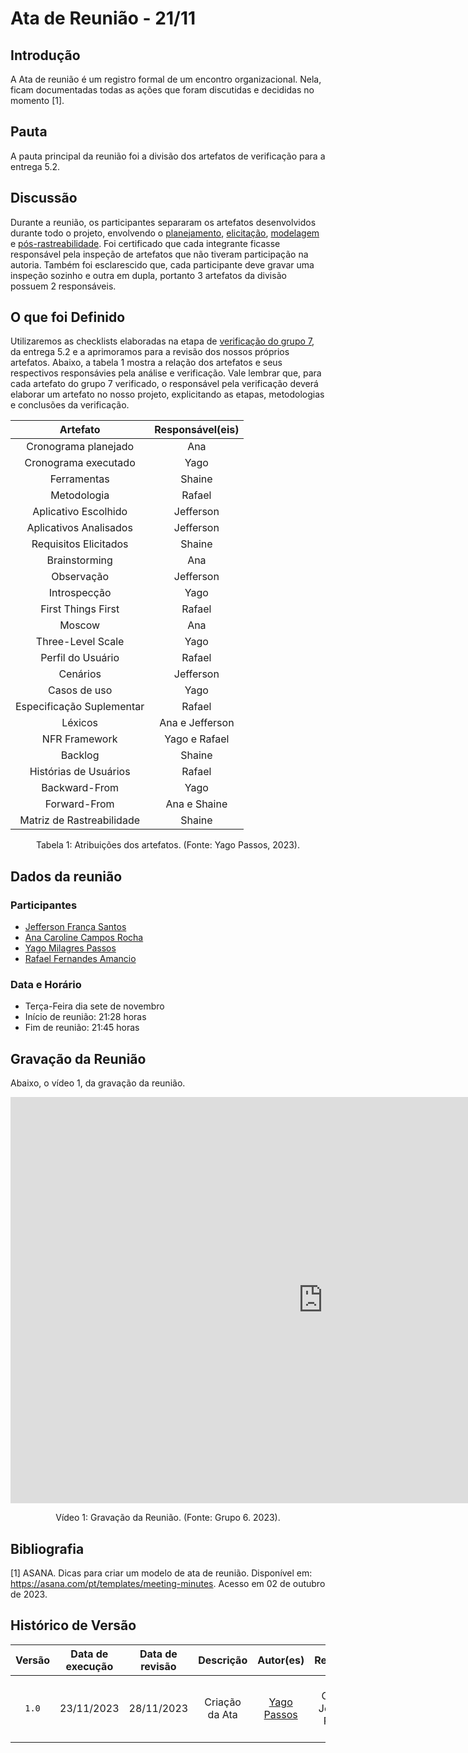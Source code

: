 # Ata de Reunião - 21/11

## Introdução
A Ata de reunião é um registro formal de um encontro organizacional. Nela, ficam documentadas todas as ações que foram discutidas e decididas no momento [1]. 

## Pauta
A pauta principal da reunião foi a divisão dos artefatos de verificação para a entrega 5.2.

## Discussão
Durante a reunião, os participantes separaram os artefatos desenvolvidos durante todo o projeto, envolvendo o [planejamento](../planejamento/cronograma), [elicitação](../elicitacao/brainstorming.md), [modelagem](../modelagem/backlog.md) e [pós-rastreabilidade](../pos_rastreabilidade/backward.md). Foi certificado que cada integrante ficasse responsável pela inspeção de artefatos que não tiveram participação na autoria. Também foi esclarescido que, cada participante deve gravar uma inspeção sozinho e outra em dupla, portanto 3 artefatos da divisão possuem 2 responsáveis.

## O que foi Definido
Utilizaremos as checklists elaboradas na etapa de [verificação do grupo 7](../verificacao/grupo7/analise-documentos.md), da entrega 5.2 e a aprimoramos para a revisão dos nossos próprios artefatos. Abaixo, a tabela 1 mostra a relação dos artefatos e seus respectivos responsávies pela análise e verificação. Vale lembrar que, para cada artefato do grupo 7 verificado, o responsável pela verificação deverá elaborar um artefato no nosso projeto, explicitando as etapas, metodologias e conclusões da verificação.

| Artefato  | Responsável(eis) |
| :-------: |  :-------: |
|Cronograma planejado | Ana|
|Cronograma executado | Yago|
|Ferramentas | Shaine|
|Metodologia | Rafael|
|Aplicativo Escolhido | Jefferson|
|Aplicativos Analisados | Jefferson|
|Requisitos Elicitados | Shaine|
|Brainstorming | Ana|
|Observação | Jefferson|
|Introspecção | Yago|
|First Things First | Rafael|
|Moscow | Ana |
|Three-Level Scale | Yago|
|Perfil do Usuário | Rafael|
|Cenários | Jefferson|
|Casos de uso | Yago|
|Especificação Suplementar | Rafael|
|Léxicos | Ana e Jefferson|
|NFR Framework | Yago e Rafael|
|Backlog | Shaine |
|Histórias de Usuários | Rafael |
|Backward-From | Yago|
|Forward-From | Ana e Shaine|
|Matriz de Rastreabilidade | Shaine |


<div style="text-align: center">
<p> Tabela 1: Atribuições dos artefatos. (Fonte: Yago Passos, 2023).</p>
</div>

## Dados da reunião
### Participantes
- [Jefferson França Santos](https://github.com/Frans6)
- [Ana Caroline Campos Rocha](https://github.com/anaaroch)
- [Yago Milagres Passos](https://github.com/yagompassos)
- [Rafael Fernandes Amancio](https://github.com/Rafael-gc)

### Data e Horário
- Terça-Feira dia sete de novembro
- Início de reunião: 21:28 horas
- Fim de reunião: 21:45 horas

## Gravação da Reunião
Abaixo, o vídeo 1, da gravação da reunião.

<iframe width="1000vw" height="650vh" src="https://youtube.com/embed/6ZGSSULPi7I" title="Reunião 8" frameborder="0" allow="accelerometer; autoplay; clipboard-write; encrypted-media; gyroscope; picture-in-picture" allowfullscreen=""></iframe>

<div style="text-align: center">
<p> Vídeo 1: Gravação da Reunião. (Fonte: Grupo 6. 2023).</p>
</div>

## Bibliografia

[1] ASANA. Dicas para criar um modelo de ata de reunião. Disponível em: https://asana.com/pt/templates/meeting-minutes. Acesso em 02 de outubro de 2023.

## Histórico de Versão

| Versão | Data de execução | Data de revisão |             Descrição             |                      Autor(es)                       |                     Revisor(es)                      |
| :----: | :--------------: | :-------------: | :-------------------------------: | :--------------------------------------------------: | :--------------------------------------------------: |
| `1.0`  |    23/11/2023    |   28/11/2023    | Criação da Ata |   [Yago Passos](https://github.com/yagompassos)    | Ana Caroline, Jefferson, Rafael e Shaíne |